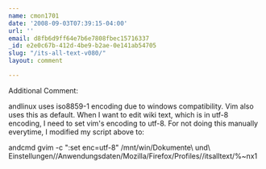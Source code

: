```yaml
---
name: cmon1701
date: '2008-09-03T07:39:15-04:00'
url: ''
email: d8fb6d9ff64e7b6e7808fbec15716337
_id: e2e0c67b-412d-4be9-b2ae-0e141ab54705
slug: "/its-all-text-v080/"
layout: comment

---
```


Additional Comment:

andlinux uses iso8859-1 encoding due to windows compatibility. Vim also uses this as default. When I want to edit wiki text, which is in utf-8 encoding, I need to set vim's encoding to utf-8. For not doing this manually everytime, I modified my script above to:

andcmd gvim -c ":set enc=utf-8" /mnt/win/Dokumente\ und\ Einstellungen//Anwendungsdaten/Mozilla/Firefox/Profiles//itsalltext/%~nx1
